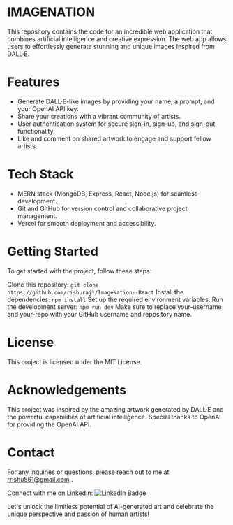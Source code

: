 # IMAGENATION

This repository contains the code for an incredible web application that combines artificial intelligence and creative expression. The web app allows users to effortlessly generate stunning and unique images inspired from DALL·E.

# Features

- Generate DALL·E-like images by providing your name, a prompt, and your OpenAI API key.
- Share your creations with a vibrant community of artists.
- User authentication system for secure sign-in, sign-up, and sign-out functionality.
- Like and comment on shared artwork to engage and support fellow artists.

# Tech Stack

- MERN stack (MongoDB, Express, React, Node.js) for seamless development.
- Git and GitHub for version control and collaborative project management.
- Vercel for smooth deployment and accessibility.

# Getting Started

To get started with the project, follow these steps:

Clone this repository: ```git clone https://github.com/rishuraj1/ImageNation--React```
Install the dependencies: ```npm install```
Set up the required environment variables.
Run the development server: ```npm run dev```
Make sure to replace your-username and your-repo with your GitHub username and repository name.

# License

This project is licensed under the MIT License.

# Acknowledgements

This project was inspired by the amazing artwork generated by DALL·E and the powerful capabilities of artificial intelligence. Special thanks to OpenAI for providing the OpenAI API.

# Contact

For any inquiries or questions, please reach out to me at rrishu561@gmail.com .

Connect with me on LinkedIn:   <a href="https://www.linkedin.com/in/rishu-raj-b380041a1/" target="blank">
    <img src="https://img.shields.io/badge/LinkedIn-blue?style=for-the-badge&logo=linkedin&logoColor=white" alt="LinkedIn Badge"/>
  </a>

Let's unlock the limitless potential of AI-generated art and celebrate the unique perspective and passion of human artists!


